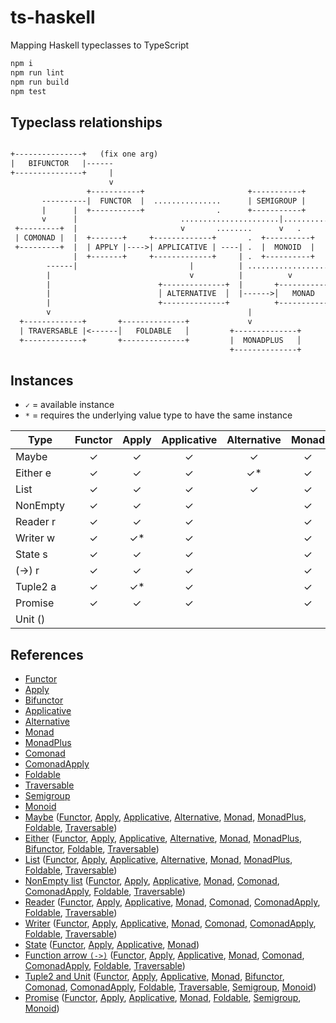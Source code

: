 # ts-haskell
Mapping Haskell typeclasses to TypeScript

```bash
npm i
npm run lint
npm run build
npm test
```

## Typeclass relationships

```txt

+---------------+   (fix one arg)
|   BIFUNCTOR   |------ 
+---------------+     | 
                      v                        
                 +-----------+                       +-----------+                                     
       ----------|  FUNCTOR  |  ...............      | SEMIGROUP |                                 
       |      |  +-----------+                .      +-----------+                                                               
       v      |                       ......................|............. (Applicative as a monoidal pattern)
 +---------+  |                       v       ........      v   .
 | COMONAD |  |  +-------+     +-------------+       .  +----------+               
 +---------+  |  | APPLY |---->| APPLICATIVE | ----| .  |  MONOID  |        
              |  +-------+     +-------------+     | .  +----------+ 
        ------|                         |          | ..................... (Monad as a monoid in endofunctors)
        |                               v          |          v
        |                        +--------------+  |       +-----------+                                  
        |                        │ ALTERNATIVE  │  |------>│   MONAD   │                           
        |                        +--------------+          +-----------+   
        v                                            |                          
  +-------------+       +--------------+             v
  | TRAVERSABLE |<------│   FOLDABLE   │         +--------------+
  +-------------+       +--------------+         |  MONADPLUS   │       
                                                 +--------------+       
```

## Instances

- `✓` = available instance
- `*` = requires the underlying value type to have the same instance

| Type       | Functor | Apply | Applicative | Alternative | Monad | MonadPlus | Bifunctor | Comonad | ComonadApply | Foldable | Traversable | Semigroup | Monoid |
| ---------- | :-----: | :---: | :---------: | :---------: | :---: | :-------: | :------: | :-----: | :----------: | :------: | :---------: | :-------: | :----: |
| Maybe      | ✓       | ✓     | ✓           | ✓           | ✓     | ✓         |          |         |              | ✓        | ✓           | ✓*        | ✓*  |
| Either e   | ✓       | ✓     | ✓           | ✓*          | ✓     | ✓*        | ✓        |         |              | ✓        | ✓           | ✓*        | ✓*  |
| List       | ✓       | ✓     | ✓           | ✓           | ✓     | ✓         |          |         |              | ✓        | ✓           | ✓         | ✓  |
| NonEmpty   | ✓       | ✓     | ✓           |             | ✓     |           |          | ✓       | ✓            | ✓        | ✓           | ✓         |  |
| Reader r   | ✓       | ✓     | ✓           |             | ✓     |           |          | ✓       | ✓            | ✓        | ✓           | ✓*        | ✓*  |
| Writer w   | ✓       | ✓*    | ✓           |             | ✓     |           |          | ✓       | ✓            | ✓        | ✓           | ✓*        | ✓*  |
| State s    | ✓       | ✓     | ✓           |             | ✓     |           |          |         |              |          |             |           |  |
| (->) r     | ✓       | ✓     | ✓           |             | ✓     |           |          | ✓       | ✓            | ✓        | ✓           | ✓*        | ✓*  |
| Tuple2 a   | ✓       | ✓*    | ✓           |             | ✓     |           | ✓        | ✓       | ✓            | ✓        | ✓           | ✓*        | ✓*  |
| Promise    | ✓       | ✓     | ✓           |             | ✓     |           |          |         |              | ✓        |             | ✓*        | ✓*  |
| Unit ()    |         |       |             |             |       |           |          |         |              |          |             | ✓         | ✓  |

## References

- [Functor](src/ghc/base/functor.ts)
- [Apply](src/data/functor/apply.ts)
- [Bifunctor](src/data/bifunctor.ts)
- [Applicative](src/ghc/base/applicative.ts)
- [Alternative](src/control/alternative/alternative.ts)
- [Monad](src/ghc/base/monad/monad.ts)
- [MonadPlus](src/control/monad-plus/monad-plus.ts)
- [Comonad](src/control/comonad.ts)
- [ComonadApply](src/control/comonad-apply.ts)
- [Foldable](src/data/foldable.ts)
- [Traversable](src/data/traversable.ts)
- [Semigroup](src/ghc/base/semigroup.ts)
- [Monoid](src/ghc/base/monoid.ts)
- [Maybe](src/ghc/base/maybe/maybe.ts) ([Functor](src/ghc/base/maybe/functor.ts), [Apply](src/ghc/base/maybe/apply.ts), [Applicative](src/ghc/base/maybe/applicative.ts), [Alternative](src/ghc/base/maybe/alternative.ts), [Monad](src/ghc/base/maybe/monad.ts), [MonadPlus](src/control/monad-plus/maybe.ts), [Foldable](src/ghc/base/maybe/foldable.ts), [Traversable](src/ghc/base/maybe/traversable.ts))
- [Either](src/data/either/either.ts) ([Functor](src/data/either/functor.ts), [Apply](src/data/either/apply.ts), [Applicative](src/data/either/applicative.ts), [Alternative](src/data/either/alternative.ts), [Monad](src/data/either/monad.ts), [MonadPlus](src/control/monad-plus/either.ts), [Bifunctor](src/data/either/bifunctor.ts), [Foldable](src/data/either/foldable.ts), [Traversable](src/data/either/traversable.ts))
- [List](src/ghc/base/list/list.ts) ([Functor](src/ghc/base/list/functor.ts), [Apply](src/ghc/base/list/apply.ts), [Applicative](src/ghc/base/list/applicative.ts), [Alternative](src/ghc/base/list/alternative.ts), [Monad](src/ghc/base/list/monad.ts), [MonadPlus](src/control/monad-plus/list.ts), [Foldable](src/ghc/base/list/foldable.ts), [Traversable](src/ghc/base/list/traversable.ts))
- [NonEmpty list](src/ghc/base/non-empty/list.ts) ([Functor](src/ghc/base/non-empty/functor.ts), [Apply](src/ghc/base/non-empty/apply.ts), [Applicative](src/ghc/base/non-empty/applicative.ts), [Monad](src/ghc/base/non-empty/monad.ts), [Comonad](src/ghc/base/non-empty/comonad.ts), [ComonadApply](src/ghc/base/non-empty/comonad-apply.ts), [Foldable](src/ghc/base/non-empty/foldable.ts), [Traversable](src/ghc/base/non-empty/traversable.ts))
- [Reader](src/control/reader/reader.ts) ([Functor](src/control/reader/functor.ts), [Apply](src/control/reader/apply.ts), [Applicative](src/control/reader/applicative.ts), [Monad](src/control/reader/monad.ts), [Comonad](src/control/reader/comonad.ts), [ComonadApply](src/control/reader/comonad-apply.ts), [Foldable](src/control/reader/foldable.ts), [Traversable](src/control/reader/traversable.ts))
- [Writer](src/control/writer/writer.ts) ([Functor](src/control/writer/functor.ts), [Apply](src/control/writer/apply.ts), [Applicative](src/control/writer/applicative.ts), [Monad](src/control/writer/monad.ts), [Comonad](src/control/writer/comonad.ts), [ComonadApply](src/control/writer/comonad-apply.ts), [Foldable](src/control/writer/foldable.ts), [Traversable](src/control/writer/traversable.ts))
- [State](src/control/state/state.ts) ([Functor](src/control/state/functor.ts), [Apply](src/control/state/apply.ts), [Applicative](src/control/state/applicative.ts), [Monad](src/control/state/monad.ts))
- [Function arrow `(->)`](src/ghc/prim/function-arrow/index.ts) ([Functor](src/ghc/base/function-arrow/functor.ts), [Apply](src/ghc/base/function-arrow/apply.ts), [Applicative](src/ghc/base/function-arrow/applicative.ts), [Monad](src/ghc/base/function-arrow/monad.ts), [Comonad](src/control/reader/comonad.ts), [ComonadApply](src/control/reader/comonad-apply.ts), [Foldable](src/control/reader/foldable.ts), [Traversable](src/control/reader/traversable.ts))
- [Tuple2 and Unit](src/ghc/base/tuple/tuple.ts) ([Functor](src/ghc/base/tuple/tuple2-functor.ts), [Apply](src/ghc/base/tuple/tuple2-apply.ts), [Applicative](src/ghc/base/tuple/tuple2-applicative.ts), [Monad](src/ghc/base/tuple/tuple2-monad.ts), [Bifunctor](src/ghc/base/tuple/tuple2-bifunctor.ts), [Comonad](src/ghc/base/tuple/tuple2-comonad.ts), [ComonadApply](src/ghc/base/tuple/tuple2-comonad-apply.ts), [Foldable](src/ghc/base/tuple/foldable.ts), [Traversable](src/ghc/base/tuple/tuple2-traversable.ts), [Semigroup](src/ghc/base/tuple/tuple2-semigroup.ts), [Monoid](src/ghc/base/tuple/tuple2-monoid.ts))
- [Promise](src/extra/promise/promise.ts) ([Functor](src/extra/promise/functor.ts), [Apply](src/extra/promise/apply.ts), [Applicative](src/extra/promise/applicative.ts), [Monad](src/extra/promise/monad.ts), [Foldable](src/extra/promise/foldable.ts), [Semigroup](src/extra/promise/semigroup.ts), [Monoid](src/extra/promise/monoid.ts))
